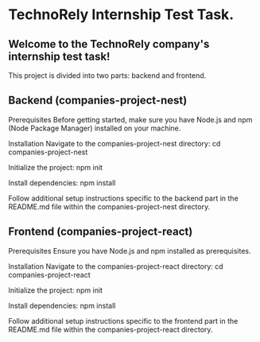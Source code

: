 # TechnoRely Internship Test Task.

## Welcome to the TechnoRely company's internship test task!

This project is divided into two parts: backend and frontend.

## Backend (companies-project-nest)

Prerequisites
Before getting started, make sure you have Node.js and npm (Node Package Manager) installed on your machine.

Installation
Navigate to the companies-project-nest directory:
cd companies-project-nest

Initialize the project:
npm init

Install dependencies:
npm install

Follow additional setup instructions specific to the backend part in the README.md file within the companies-project-nest directory.

## Frontend (companies-project-react)

Prerequisites
Ensure you have Node.js and npm installed as prerequisites.

Installation
Navigate to the companies-project-react directory:
cd companies-project-react

Initialize the project:
npm init

Install dependencies:
npm install

Follow additional setup instructions specific to the frontend part in the README.md file within the companies-project-react directory.
